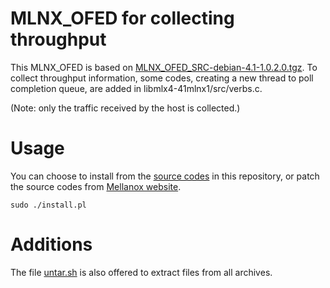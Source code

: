 # MLNX_OFED for collecting throughput

This MLNX_OFED is based on [MLNX_OFED_SRC-debian-4.1-1.0.2.0.tgz](http://www.mellanox.com/downloads/ofed/MLNX_OFED-4.1-1.0.2.0/MLNX_OFED_SRC-debian-4.1-1.0.2.0.tgz). To collect throughput information, some codes, creating a new thread to poll completion queue, are added in libmlx4-41mlnx1/src/verbs.c.

(Note: only the traffic received by the host is collected.)


# Usage

You can choose to install from the [source codes](./MLNX_OFED_SRC-4.1-1.0.2.0) in this repository, or patch the source codes from [Mellanox website](http://www.mellanox.com/downloads/ofed/MLNX_OFED-4.1-1.0.2.0/MLNX_OFED_SRC-debian-4.1-1.0.2.0.tgz).

```
sudo ./install.pl
```

# Additions

The file [untar.sh](./untar.sh) is also offered to extract files from all archives.